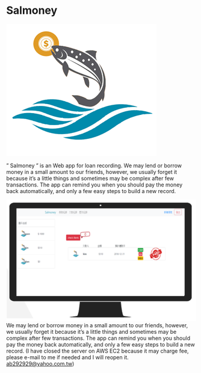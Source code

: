 # Salmoney

![image](https://github.com/han850920/Salmoney/blob/master/LPICON.png)
      
” Salmoney ” is an Web app for loan recording.
We may lend or borrow money in a small amount to our friends, however, we usually forget it because it’s a little things and sometimes may be complex after few transactions.
The app can remind you when you should pay the money back automatically, and only a few easy steps to build a new record. 

![image](https://github.com/han850920/Salmoney/blob/master/screen.png)
We may lend or borrow money in a small amount to our friends, however, we usually forget it because it’s a little things and sometimes may be complex after few transactions.
The app can remind you when you should pay the money back automatically, and only a few easy steps to build a new record. 
(I have closed the server on AWS EC2 because it may charge fee, please e-mail to me if needed and I will reopen it. ab292929@yahoo.com.tw)
